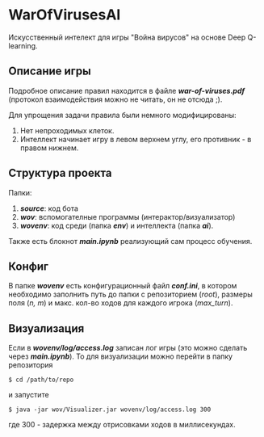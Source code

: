 # WarOfVirusesAI
Искусственный интелект для игры "Война вирусов" на основе Deep Q-learning.
## Описание игры
Подробное описание правил находится в файле *__war-of-viruses.pdf__*     (протокол взаимодействия можно не читать, он не отсюда ;). 

Для упрощения задачи правила были немного модифицированы:
1. Нет непроходимых клеток.
2. Интеллект начинает игру в левом верхнем углу, его противник - в правом нижнем.

## Структура проекта
Папки:
1. *__source__*: код бота
2. *__wov__*: вспомогателные программы (интерактор/визуализатор)
3. *__wovenv__*: код среди (папка *__env__*) и интеллекта (папка *__ai__*).

Также есть блокнот *__main.ipynb__* реализующий сам процесс обучения.

## Конфиг
В папке *__wovenv__* есть конфигурационный файл *__conf.ini__*, в котором необходимо заполнить путь до папки с репозиторием (*root*), размеры поля (*n, m*) и макс. кол-во ходов для каждого игрока (*max_turn*).

## Визуализация
Если в *__wovenv/log/access.log__* записан лог игры (это можно сделать через *__main.ipynb__*). То для визуализации можно перейти в папку репозитория
    
    $ cd /path/to/repo

и запустите

    $ java -jar wov/Visualizer.jar wovenv/log/access.log 300

где 300 - задержка между отрисовками ходов в миллисекундах.

